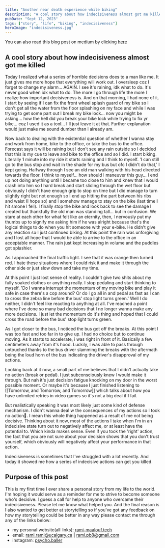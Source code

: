 ```yaml
---
title: "Another near death experience while biking"
description: "A cool story about how indecisiveness almost got me killed"
pubDate: "Sept 12, 2023"
tags: ["story", "life", "biking", "indecisiveness"]
heroImage: "indecisiveness.jpg"
---
```


You can also read this blog post on medium by clicking [here](https://medium.com/@ramimaalouf/another-near-death-experience-while-biking-efe5dc6742d2)

## A cool story about how indecisiveness almost got me killed

Today I realized what a series of horrible decisions does to a man like me. It just gives me more hope that everything will work out. I oversleep coz I forget to change my alarm... AGAIN. I see it's raining, idk what to do. It's never good when idk what to do. The more I go through life the more I realize how important decisiveness is. And on that morning, I had none of it. I start by seeing if I can fix the front wheel splash guard of my bike so I don't get all the water from the floor splashing on my face and while I was trying to get some part out I break my bike lock... now you might be asking... how the hell did you break your bike lock while trying to fix yr bike... coz I used it as a tool... I'll just leave it at that. Further explanation would just make me sound dumber than I already am.

Now back to dealing with the existential question of whether I wanna stay and work from home, bike to the office, or take the bus to the office. Forecast says it will be raining but I don't see any rain outside so I decided that this is my cue to leave and bike to the office and so I did. I start biking. Literally 1 minute into my ride it starts raining and I think to myself. 'I can still go to the bus stop and wait in the shade for my bus but ofc I didn't do that,' I kept going. Halfway through I see an old man walking with his head directed towards the floor. I think to myself... how should I maneuver this guy... I end up not doing anything until I became too close to him and knew that I would crash into him so I hard break and start sliding through the wet floor but obviously I didn't have enough grip to stop on time but I did manage to turn slightly right but not enough so I end up hitting the part between his ribs and waist (I hope so) and I somehow manage to stay on the bike (last time I hit smone I fell). I finally stop the bike and look back to see the damage I created but thankfully the old man was standing tall... but in confusion. We stare at each other for what felt like an eternity, then, I nervously put my thumbs up to signify me asking him if he was alright because that's the logical things to do when you hit someone with your e-bike. He didn't give any reaction so I just continued biking. At this point the rain was unforgiving and I lost all hope that I would be able to arrive to the office in an acceptable manner. The rain just kept increasing in volume and the puddles got splashier.

As I approached the final traffic light. I see that it was orange then turned red. I hate these situations where I could risk it and make it through the other side or just slow down and take my time.

At this point I just lost sense of reality. I couldn't give two shits about my fully soaked clothes or anything really. I stop pedaling and start thinking to myself. 'Do I wanna interrupt the momentum of my moving bike and play it safe in case there's a cop around? Or do I go all in and pedal as fast as I can to cross the zebra line before the bus' stop light turns green.' Well I do neither, I didn't feel like reacting to anything at all. I've reached a point where I've done so many bad decisions that I no longer wanna make any more decisions. I just let the momentum do it's thing and hoped that I could cross the road before the bus' stop light turns green.

As I got closer to the bus, I noticed the bus got off the breaks. At this point I was too fast and too far in to give up. I had no choice but to continue moving. As it starts to accelerate, i was right in front of it. Basically a few centimeters away from it's hood. Luckily, I was able to pass through untouched thanks to the bus driver slamming the breaks with the aftermath being the loud horn of the bus indicating the driver's disapproval of my actions.

Looking back at it now, a small part of me believes that I didn't actually take no action (break or pedal). I just subconsciously knew I would make it through. But nah it's just decision fatigue knocking on my door in the worst possible moment. Or maybe it's because I just finished listening to [[Tomorrow, and Tomorrow, and Tomorrow]] which talks about how you have unlimited retries in video games so it's not a big deal if I fail.

But realistically speaking it was most likely just some kind of defense mechanism. I didn't wanna deal w the consequences of my actions so I took no action🤯. I mean this whole thing happened as a result of me not being decisive. Thinking about it now, most of the actions I take when I'm in an indecisive state turn out to negatively affect me, or at least have the potential to. Which kinda makes sense. Even if you took the 'right' action, the fact that you are not sure about your decision shows that you don't trust yourself, which obviously will negatively affect your performance in that action.

Indecisiveness is sometimes that I've struggled with a lot recently. And today it showed me how a series of indecisive actions can get you killed.

## Purpose of this post

This is my first time I ever share a personal story from my life to the world. I'm hoping it would serve as a reminder for me to strive to become someone who's decisive. I guess a call for help to anyone who overcame their indecisiveness. Please let me know what helped you. And the final reason is I also wanted to get better at storytelling so if you've got any feedback on how my storytelling could be better in any way please contact me through any of the links below:
- my personal website(all links): [rami-maalouf.tech](https://www.rami-maalouf.tech/)
- email: rami.rami@ucalgary.ca | rami.pb8@gmail.com
- instagram: [psycho.baller](https://www.instagram.com/psycho.baller/)